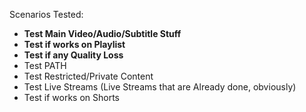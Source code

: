 Scenarios Tested:

- **Test Main Video/Audio/Subtitle Stuff**
- **Test if works on Playlist** 
- **Test if any Quality Loss**
- Test PATH
- Test Restricted/Private Content
- Test Live Streams (Live Streams that are Already done, obviously)
- Test if works on Shorts




